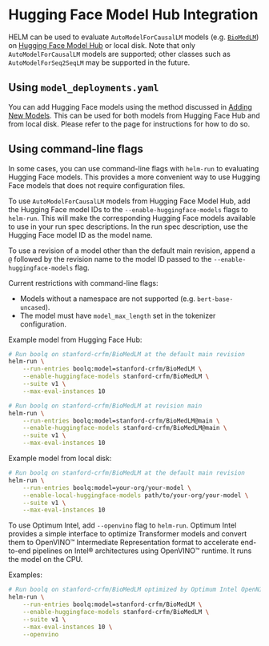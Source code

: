 # Hugging Face Model Hub Integration

HELM can be used to evaluate `AutoModelForCausalLM` models (e.g. [`BioMedLM`](https://huggingface.co/stanford-crfm/BioMedLM)) on [Hugging Face Model Hub](https://huggingface.co/models) or local disk. Note that only `AutoModelForCausalLM` models are supported; other classes such as `AutoModelForSeq2SeqLM` may be supported in the future.

## Using `model_deployments.yaml`

You can add Hugging Face models using the method discussed in [Adding New Models](adding_new_models.md). This can be used for both models from Hugging Face Hub and from local disk. Please refer to the page for instructions for how to do so.

## Using command-line flags

In some cases, you can use command-line flags with `helm-run` to evaluating Hugging Face models. This provides a more convenient way to use Hugging Face models that does not require configuration files.

To use `AutoModelForCausalLM` models from Hugging Face Model Hub, add the Hugging Face model IDs to the `--enable-huggingface-models` flags to `helm-run`. This will make the corresponding Hugging Face models available to use in your run spec descriptions. In the run spec description, use the Hugging Face model ID as the model name.

To use a revision of a model other than the default main revision, append a `@` followed by the revision name to the model ID passed to the `--enable-huggingface-models` flag.

Current restrictions with command-line flags:

- Models without a namespace are not supported (e.g. `bert-base-uncased`).
- The model must have `model_max_length` set in the tokenizer configuration.

Example model from Hugging Face Hub:

```bash
# Run boolq on stanford-crfm/BioMedLM at the default main revision
helm-run \
    --run-entries boolq:model=stanford-crfm/BioMedLM \
    --enable-huggingface-models stanford-crfm/BioMedLM \
    --suite v1 \
    --max-eval-instances 10

# Run boolq on stanford-crfm/BioMedLM at revision main
helm-run \
    --run-entries boolq:model=stanford-crfm/BioMedLM@main \
    --enable-huggingface-models stanford-crfm/BioMedLM@main \
    --suite v1 \
    --max-eval-instances 10
```

Example model from local disk:

```bash
# Run boolq on stanford-crfm/BioMedLM at the default main revision
helm-run \
    --run-entries boolq:model=your-org/your-model \
    --enable-local-huggingface-models path/to/your-org/your-model \
    --suite v1 \
    --max-eval-instances 10
```

To use Optimum Intel, add `--openvino` flag to `helm-run`. Optimum Intel provides a simple interface to optimize Transformer models and convert them to OpenVINO™ Intermediate Representation format to accelerate end-to-end pipelines on Intel® architectures using OpenVINO™ runtime. It runs the model on the CPU.

Examples:

```bash
# Run boolq on stanford-crfm/BioMedLM optimized by Optimum Intel OpenNIVO
helm-run \
    --run-entries boolq:model=stanford-crfm/BioMedLM \
    --enable-huggingface-models stanford-crfm/BioMedLM \
    --suite v1 \
    --max-eval-instances 10 \
    --openvino 
```
